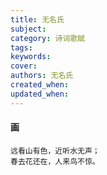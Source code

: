 ```yaml
---
title: 无名氏
subject: 
category: 诗词歌赋
tags: 
keywords: 
cover: 
authors: 无名氏
created_when: 
updated_when: 
---
```


#### 画

```
远看山有色，近听水无声；
春去花还在，人来鸟不惊。
```
